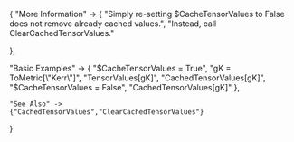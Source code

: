 {
  "More Information" -> {
      "Simply re-setting $CacheTensorValues to False does not remove already cached values.",
      "Instead, call ClearCachedTensorValues."

  },

  "Basic Examples" -> {
    "$CacheTensorValues = True",
    "gK = ToMetric[\"Kerr\"]",
    "TensorValues[gK]",
    "CachedTensorValues[gK]",
    "$CacheTensorValues = False",
    "CachedTensorValues[gK]"
    },

    "See Also" ->
    {"CachedTensorValues","ClearCachedTensorValues"}

}
